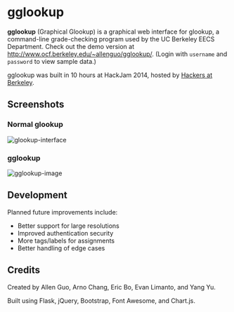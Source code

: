 gglookup
========

**gglookup** (Graphical Glookup) is a graphical web interface for glookup, a command-line grade-checking program used by the UC Berkeley EECS Department. Check out the demo version at http://www.ocf.berkeley.edu/~allenguo/gglookup/. (Login with `username` and `password` to view sample data.)

gglookup was built in 10 hours at HackJam 2014, hosted by [Hackers at Berkeley](http://hackersatberkeley.com).

Screenshots
-----------

### Normal glookup

![glookup-interface](http://cl.ly/image/2s2f273K0A33/Screen%20Shot%202014-09-28%20at%207.31.49%20PM.png)

### gglookup

![gglookup-image](http://cl.ly/image/1w371D1J0g3R/Screen%20Shot%202014-09-28%20at%201.49.02%20AM.png)


Development
-----------

Planned future improvements include:
* Better support for large resolutions
* Improved authentication security
* More tags/labels for assignments
* Better handling of edge cases

Credits
-------

Created by Allen Guo, Arno Chang, Eric Bo, Evan Limanto, and Yang Yu.

Built using Flask, jQuery, Bootstrap, Font Awesome, and Chart.js.
